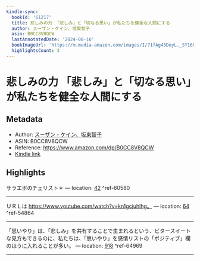 ```yaml
---
kindle-sync:
  bookId: '61217'
  title: 悲しみの力 「悲しみ」と「切なる思い」が私たちを健全な人間にする
  author: スーザン・ケイン、坂東智子
  asin: B0CC8V8QCW
  lastAnnotatedDate: '2024-08-16'
  bookImageUrl: 'https://m.media-amazon.com/images/I/71fAg45DoyL._SY160.jpg'
  highlightsCount: 3
---
```

# 悲しみの力 「悲しみ」と「切なる思い」が私たちを健全な人間にする
## Metadata
* Author: [スーザン・ケイン、坂東智子](https://www.amazon.comundefined)
* ASIN: B0CC8V8QCW
* Reference: https://www.amazon.com/dp/B0CC8V8QCW
* [Kindle link](kindle://book?action=open&asin=B0CC8V8QCW)

## Highlights
サラエボのチェリスト＊ — location: [42](kindle://book?action=open&asin=B0CC8V8QCW&location=42) ^ref-60580

---
ＵＲＬは https://www.youtube.com/watch?v=kn1gcjuhlhg。 — location: [64](kindle://book?action=open&asin=B0CC8V8QCW&location=64) ^ref-54864

---
「思いやり」は、「悲しみ」を共有することで生まれるという、ビタースイートな見方もできるのに、私たちは、「思いやり」を感情リストの「ポジティブ」欄のほうに入れることが多い。 — location: [918](kindle://book?action=open&asin=B0CC8V8QCW&location=918) ^ref-64969

---
